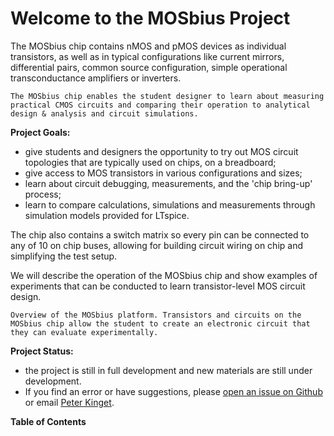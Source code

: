 # Welcome to the MOSbius Project

The MOSbius chip contains nMOS and pMOS devices as individual transistors, as
well as in typical configurations like current mirrors, differential pairs, common source configuration, simple operational transconductance amplifiers or inverters. 

```{figure} img/cycle.png
The MOSbius chip enables the student designer to learn about measuring practical CMOS circuits and comparing their operation to analytical design & analysis and circuit simulations. 
```

**Project Goals:** 
- give students and designers the opportunity to try out MOS circuit topologies that are typically used on chips, on a breadboard;
- give access to MOS transistors in various configurations and sizes;
- learn about circuit debugging, measurements, and the 'chip bring-up' process;
- learn to compare calculations, simulations and measurements through simulation models provided for LTspice. 

The chip also contains a switch matrix so every pin can be connected to any of 10 on chip buses, allowing for building circuit wiring on chip and simplifying the test setup. 

We will describe the operation of the MOSbius chip and show examples of experiments that can be conducted to learn transistor-level MOS circuit design. 

```{figure} img/MobiusChip_overview.png
Overview of the MOSbius platform. Transistors and circuits on the MOSbius chip allow the student to create an electronic circuit that they can evaluate experimentally.
```

**Project Status:**
- the project is still in full development and new materials are still under development. 
- If you find an error or have suggestions, please [open an issue on Github](https://github.com/peterkinget/MOSbiusBook/issues/new) or email [Peter Kinget](mailto:pk171+mosbius@columbia.edu).

**Table of Contents**
```{tableofcontents}
```
